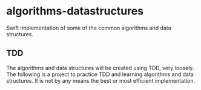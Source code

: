# algorithms-datastructures
Swift implementation of some of the common algorithms and data structures.

## TDD
The algorithms and data structures will be created using TDD, very loosely. The following is a project to practice TDD and learning algorithms and data structures. It is not by any means the best or most efficient implementation.
